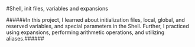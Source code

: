 #Shell, init files, variables and expansions

######In this project, I learned about initialization files, local, global, and reserved variables, and special parameters in the Shell. Further, I practiced using expansions, performing arithmetic operations, and utilizing aliases.######
